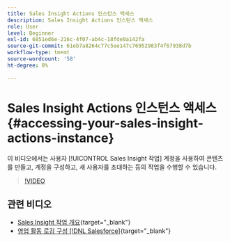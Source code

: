 ```yaml
---
title: Sales Insight Actions 인스턴스 액세스
description: Sales Insight Actions 인스턴스 액세스
role: User
level: Beginner
exl-id: 6851ed6e-216c-4f07-ab4c-18fde0a142fa
source-git-commit: 61eb7a8264c77c5ee147c76952983f4f67938d7b
workflow-type: tm+mt
source-wordcount: '58'
ht-degree: 0%

---
```


# Sales Insight Actions 인스턴스 액세스 {#accessing-your-sales-insight-actions-instance}

이 비디오에서는 사용자 [!UICONTROL Sales Insight 작업] 계정을 사용하여 콘텐츠를 만들고, 계정을 구성하고, 새 사용자를 초대하는 등의 작업을 수행할 수 있습니다.

>[!VIDEO](https://video.tv.adobe.com/v/340925/?quality=12&learn=on)

## 관련 비디오

* [Sales Insight 작업 개요](/help/sales-insight-actions/sales-insight-actions-overview.md){target=&quot;_blank&quot;}
* [영업 활동 로깅 구성 [!DNL Salesforce]](/help/sales-insight-actions/configure-sales-activity-logging-to-salesforce.md){target=&quot;_blank&quot;}
